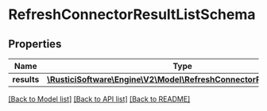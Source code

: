 # RefreshConnectorResultListSchema

## Properties
Name | Type | Description | Notes
------------ | ------------- | ------------- | -------------
**results** | [**\RusticiSoftware\Engine\V2\Model\RefreshConnectorResultSchema[]**](RefreshConnectorResultSchema.md) |  | [optional] 

[[Back to Model list]](../README.md#documentation-for-models) [[Back to API list]](../README.md#documentation-for-api-endpoints) [[Back to README]](../README.md)


